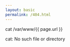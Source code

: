 ```yaml
---
layout: basic
permalink: /404.html
---
```

<p class="prompt">cat /var/www/{{ page.url }}</p>
<p class="prompt">cat: No such file or directory</p>
